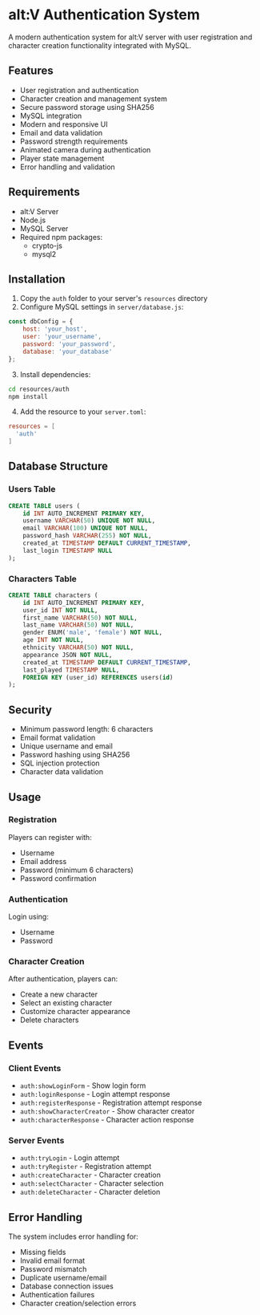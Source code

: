 # alt:V Authentication System

A modern authentication system for alt:V server with user registration and character creation functionality integrated with MySQL.

## Features

- User registration and authentication
- Character creation and management system
- Secure password storage using SHA256
- MySQL integration
- Modern and responsive UI
- Email and data validation
- Password strength requirements
- Animated camera during authentication
- Player state management
- Error handling and validation

## Requirements

- alt:V Server
- Node.js
- MySQL Server
- Required npm packages:
  - crypto-js
  - mysql2

## Installation

1. Copy the `auth` folder to your server's `resources` directory
2. Configure MySQL settings in `server/database.js`:
```js
const dbConfig = {
    host: 'your_host',
    user: 'your_username',
    password: 'your_password',
    database: 'your_database'
};
```

3. Install dependencies:
```bash
cd resources/auth
npm install
```

4. Add the resource to your `server.toml`:
```toml
resources = [
  'auth'
]
```

## Database Structure

### Users Table
```sql
CREATE TABLE users (
    id INT AUTO_INCREMENT PRIMARY KEY,
    username VARCHAR(50) UNIQUE NOT NULL,
    email VARCHAR(100) UNIQUE NOT NULL,
    password_hash VARCHAR(255) NOT NULL,
    created_at TIMESTAMP DEFAULT CURRENT_TIMESTAMP,
    last_login TIMESTAMP NULL
);
```

### Characters Table
```sql
CREATE TABLE characters (
    id INT AUTO_INCREMENT PRIMARY KEY,
    user_id INT NOT NULL,
    first_name VARCHAR(50) NOT NULL,
    last_name VARCHAR(50) NOT NULL,
    gender ENUM('male', 'female') NOT NULL,
    age INT NOT NULL,
    ethnicity VARCHAR(50) NOT NULL,
    appearance JSON NOT NULL,
    created_at TIMESTAMP DEFAULT CURRENT_TIMESTAMP,
    last_played TIMESTAMP NULL,
    FOREIGN KEY (user_id) REFERENCES users(id)
);
```

## Security

- Minimum password length: 6 characters
- Email format validation
- Unique username and email
- Password hashing using SHA256
- SQL injection protection
- Character data validation

## Usage

### Registration
Players can register with:
- Username
- Email address
- Password (minimum 6 characters)
- Password confirmation

### Authentication
Login using:
- Username
- Password

### Character Creation
After authentication, players can:
- Create a new character
- Select an existing character
- Customize character appearance
- Delete characters

## Events

### Client Events
- `auth:showLoginForm` - Show login form
- `auth:loginResponse` - Login attempt response
- `auth:registerResponse` - Registration attempt response
- `auth:showCharacterCreator` - Show character creator
- `auth:characterResponse` - Character action response

### Server Events
- `auth:tryLogin` - Login attempt
- `auth:tryRegister` - Registration attempt
- `auth:createCharacter` - Character creation
- `auth:selectCharacter` - Character selection
- `auth:deleteCharacter` - Character deletion

## Error Handling

The system includes error handling for:
- Missing fields
- Invalid email format
- Password mismatch
- Duplicate username/email
- Database connection issues
- Authentication failures
- Character creation/selection errors
